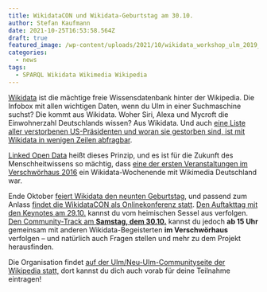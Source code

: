 ```yaml
---
title: WikidataCON und Wikidata-Geburtstag am 30.10.
author: Stefan Kaufmann
date: 2021-10-25T16:53:58.564Z
draft: true
featured_image: /wp-content/uploads/2021/10/wikidata_workshop_ulm_2019_17.jpg
categories:
  - news
tags:
  - SPARQL Wikidata Wikimedia Wikipedia
---
```

[Wikidata](https://de.wikipedia.org/wiki/Wikidata) ist die mächtige freie Wissensdatenbank hinter der Wikipedia. Die Infobox mit allen wichtigen Daten, wenn du Ulm in einer Suchmaschine suchst? Die kommt aus Wikidata. Woher Siri, Alexa und Mycroft die Einwohnerzahl Deutschlands wissen? Aus Wikidata. Und auch [eine Liste aller verstorbenen US-Präsidenten und woran sie gestorben sind, ist mit Wikidata in wenigen Zeilen abfragbar](https://query.wikidata.org/#SELECT%20%3Fh%20%3FhLabel%20%3Fcause%20%3FcauseLabel%20%28YEAR%28%3Fdate%29%20AS%20%3Fyear%29%20WHERE%20%7B%0A%3Fh%20wdt%3AP39%20wd%3AQ11696%3B%0A%20%20%20wdt%3AP509%20%3Fcause%3B%0A%20%20%20wdt%3AP570%20%3Fdate%0ASERVICE%20wikibase%3Alabel%20%7B%20bd%3AserviceParam%20wikibase%3Alanguage%20%22%5BAUTO_LANGUAGE%5D%2Cen%22.%20%7D%0A%7D%20ORDER%20BY%20%3Fyear).

[Linked Open Data](https://video.codefor.de/videos/watch/791d6351-2fbe-4335-bc98-5e99d6dc10fb) heißt dieses Prinzip, und es ist für die Zukunft des Menschheitwissens so mächtig, dass [eine der ersten Veranstaltungen im Verschwörhaus 2016](https://verschwoerhaus.de/ein-wochenende-voller-wikidata/) ein Wikidata-Wochenende mit Wikimedia Deutschland war.

Ende Oktober [feiert Wikidata den neunten Geburtstag](https://www.wikidata.org/wiki/Wikidata:Ninth_Birthday), und passend zum Anlass [findet die WikidataCON als Onlinekonferenz statt](https://www.wikidata.org/wiki/Wikidata:WikidataCon_2021). [Den Auftakttag mit den Keynotes am 29.10.](https://www.wikidata.org/wiki/Wikidata:WikidataCon_2021/Program/Day_1_-_Main_program) kannst du vom heimischen Sessel aus verfolgen. [Den Community-Track am **Samstag, dem 30.10.**](https://www.wikidata.org/wiki/Wikidata:WikidataCon_2021/Program/Day_2_and_3_-_Community_tracks) kannst du jedoch **ab 15 Uhr** gemeinsam mit anderen Wikidata-Begeisterten **im Verschwörhaus** verfolgen – und natürlich auch Fragen stellen und mehr zu dem Projekt herausfinden.

Die Organisation findet [auf der Ulm/Neu-Ulm-Communityseite der Wikipedia statt,](https://de.wikipedia.org/wiki/Wikipedia:Ulm/Neu-Ulm#WikidataCON_2021_Lokaltreffen) dort kannst du dich auch vorab für deine Teilnahme eintragen!